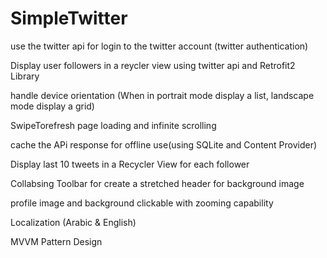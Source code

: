 # SimpleTwitter

use the twitter api for login to the twitter account (twitter authentication)

Display user followers in a reycler view using twitter api and Retrofit2 Library

handle device orientation (When in portrait mode display a list, landscape mode display a grid)

 SwipeTorefresh page loading and infinite scrolling
 
 cache the APi response for offline use(using SQLite and Content Provider)
 
 Display last 10 tweets in a Recycler View for each follower

Collabsing Toolbar for create a stretched header for background image

profile image and background clickable with zooming capability

Localization (Arabic & English)

MVVM Pattern Design


